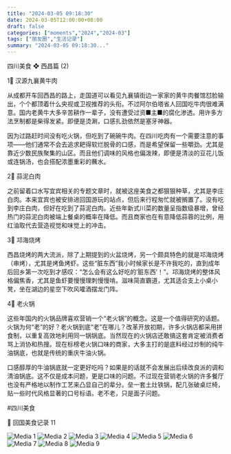 ```yaml
---
title: "2024-03-05 09:18:30"
date: 2024-03-05T12:00:00+08:00
draft: false
categories: ["moments","2024","2024-03"]
tags: ["朋友圈","生活记录"]
summary: "2024-03-05 09:18:30..."
---
```


四川美食 ❖ 西昌篇 (2)

1⃣️ 汉源九襄黄牛肉

从成都开车回西昌的路上，走国道可以看见九襄镇街边一家家的黄牛肉餐馆怼脸输出，个个都顶着什么央视或卫视推荐的头衔。不过阿尔伯塔省人回国吃牛肉很难满意。国内老黄牛大多辛苦耕作一辈子，没有遭受过资■主■的腐化渗透。用许多方法烹制都是柴得发紧。即便是烫涮，口感扎劲依然是塞牙神器。

因为过路赶时间没有吃火锅，但吃到了碗碗牛肉。在四川吃肉有一个需要注意的事项——他们通常不会去追求耙得软烂脱骨的口感，而是希望保留一些嚼劲。尤其是靠近少数民族聚集的山区。而且他们调味的风格也偏泼辣，即便是清淡的豆花儿饭或连锅汤，也会搭配浓墨重彩的蘸水。

2⃣️ 蒜泥白肉

之前留着口水写宜宾相关的专题文章时，就被这座美食之都狠狠种草，尤其是李庄白肉。本来宜宾也被安排进回国游玩的站点，但后来行程匆忙就被搁置了。没有吃到李庄白肉，但好在吃到了蒜泥白肉。近些年新式川菜的数量呈指数级暴增，曾经热门的蒜泥白肉被端上餐桌的概率在降低。而且商家也在有意降低蒜蓉的比例，用红油取代去营造视觉和味觉上的冲击。

3⃣️ 邛海烧烤

西昌烧烤的两大流派，除了上期提到的火盆烧烤，另一个颇具特色的就是邛海烧烤（串烤），尤其是烤鱼烤虾。这些“脏东西”我小时候家长是不许我吃的，直到成年后回乡第一次吃到才感叹：“怎么会有这么好吃的’脏东西’！”。邛海烧烤的整体风格偏焦香，尤其是鱼虾要慢慢理刺慢慢啃。滋味简直霸道，尤其适合支上小桌小凳，坐在湖边的星空下吹风嚯酒摆龙门阵。

4⃣️ 老火锅

这些年国内的火锅品牌喜欢营销一个“老火锅”的概念。这是一个值得研究的话题。火锅为何“老”的好？老火锅到底“老”在哪儿？改革开放初期，许多火锅店都采用拼食制，以重复高效地利用同一锅锅底。当然现在的火锅店还敢搞这套肯定被消费者骂上消协和热搜。现在标榜老火锅口味的商家，大多主打的是底料经过炒制的纯牛油锅底，也就是传统的重庆牛油火锅。

口感醇厚的牛油锅底就一定更好吃吗？如果是的话就不会发展出后续改良派的调和清油锅底。这不仅是成本问题，更是口味的问题。不过现在营销老火锅的许多餐厅也没有严格地以制作工艺来凸显自己的辈分。垒一套土灶铁锅，配几张破桌烂椅，贴一些时代风格显著的口号标语。老不老，只是面子问题。

#四川美食

📝 回国美食记录 11

![Media 1](/Moments/photos/2024-03-05/202403050918300.jpg)
![Media 2](/Moments/photos/2024-03-05/202403050918301.jpg)
![Media 3](/Moments/photos/2024-03-05/202403050918302.jpg)
![Media 4](/Moments/photos/2024-03-05/202403050918303.jpg)
![Media 5](/Moments/photos/2024-03-05/202403050918304.jpg)
![Media 6](/Moments/photos/2024-03-05/202403050918305.jpg)
![Media 7](/Moments/photos/2024-03-05/202403050918306.jpg)
![Media 8](/Moments/photos/2024-03-05/202403050918307.jpg)
![Media 9](/Moments/photos/2024-03-05/202403050918308.jpg)

